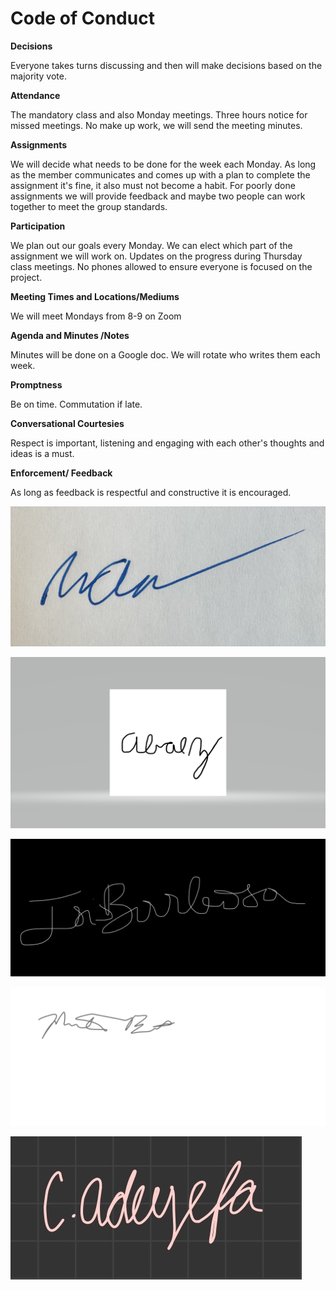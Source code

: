 # Code of Conduct

**Decisions**

Everyone takes turns discussing and then will make decisions based on the majority vote.

**Attendance**

The mandatory class and also Monday meetings. Three hours notice for missed meetings.
No make up work, we will send the meeting minutes.

**Assignments**

We will decide what needs to be done for the week each Monday. As long as the member communicates and comes up with a plan to complete the assignment it's fine, it also must not become a habit. For poorly done assignments we will provide feedback and maybe two people can work together to meet the group standards.

**Participation**

We plan out our goals every Monday. We can elect which part of the assignment we will work on. Updates on the progress during Thursday class meetings. No phones allowed to ensure everyone is focused on the project.

**Meeting Times and Locations/Mediums**

We will meet Mondays from 8-9 on Zoom

**Agenda and Minutes /Notes**

Minutes will be done on a Google doc. We will rotate who writes them each week.

**Promptness**

Be on time. Commutation if late.

**Conversational Courtesies**

Respect is important, listening and engaging with each other's thoughts and ideas is a must.

**Enforcement/ Feedback**

As long as feedback is respectful and constructive it is encouraged.


![Zach's Signature](res/zach_signature.jpg)

![Alex's Signature](res/Baez_Signature.png)

![Isis's Signature](res/isis_signature.jpg)

![Mike's Signature](res/Signature.png)

![Christine's Signature](res/christine_signature.jpg)

